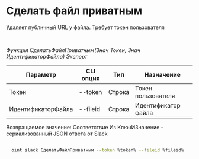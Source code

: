 ﻿---
sidebar_position: 6
---

# Сделать файл приватным
 Удаляет публичный URL у файла. Требует токен пользователя




<br/>


*Функция СделатьФайлПриватным(Знач Токен, Знач ИдентификаторФайла) Экспорт*

  | Параметр | CLI опция | Тип | Назначение |
  |-|-|-|-|
  | Токен | --token | Строка | Токен пользователя |
  | ИдентификаторФайла | --fileid | Строка | Идентификатор файла |

  
  Возвращаемое значение:   Соответствие Из КлючИЗначение - сериализованный JSON ответа от Slack


	


```sh title="Пример команды CLI"
    
  oint slack СделатьФайлПриватным --token %token% --fileid %fileid%

```


